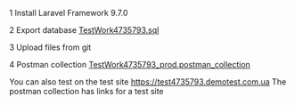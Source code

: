 1 Install Laravel Framework 9.7.0

2 Export database <a href="test4735793/TestWork4735793.sql">TestWork4735793.sql</a>

3 Upload files from git

4 Postman collection <a href="test4735793/TestWork4735793_prod.postman_collection">TestWork4735793_prod.postman_collection</a>

You can also test on the test site
https://test4735793.demotest.com.ua
The postman collection has links for a test site
